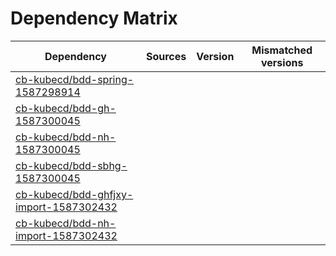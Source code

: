 # Dependency Matrix

Dependency | Sources | Version | Mismatched versions
---------- | ------- | ------- | -------------------
[cb-kubecd/bdd-spring-1587298914](https://github.com/cb-kubecd/bdd-spring-1587298914.git) |  | []() | 
[cb-kubecd/bdd-gh-1587300045](https://github.com/cb-kubecd/bdd-gh-1587300045.git) |  | []() | 
[cb-kubecd/bdd-nh-1587300045](https://github.com/cb-kubecd/bdd-nh-1587300045.git) |  | []() | 
[cb-kubecd/bdd-sbhg-1587300045](https://github.com/cb-kubecd/bdd-sbhg-1587300045.git) |  | []() | 
[cb-kubecd/bdd-ghfjxy-import-1587302432](https://github.com/cb-kubecd/bdd-ghfjxy-import-1587302432.git) |  | []() | 
[cb-kubecd/bdd-nh-import-1587302432](https://github.com/cb-kubecd/bdd-nh-import-1587302432.git) |  | []() | 
